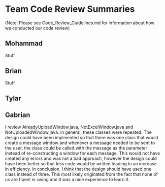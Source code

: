 # Team Code Review Summaries

(Note: Please see Code_Review_Guidelines.md for information about how we conducted our code review)

## Mohammad

Stuff

## Brian

Stuff

## Tylar

## Gabrian

I review AlreadyUploadWindow.java, NotExcelWindow.java and NotUploadedWindow.java. In general, these classes were repeated. The design could have been implmented so that there was one class that would create a message window and whenever a message needed to be sent to the user, the class could be called with the message as the parameter instead of re-constructing a window for each message. This would not have created any errors and was not a bad approach, however the design could have been better so that less code would be written leading to an increase in efficiency. In conclusion, I think that the design should have used one class instead of three. This most likely originated from the fact that none of us are fluent in swing and it was a nice experience to learn it. 
